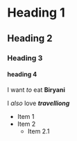 # Heading 1
## Heading 2
### Heading 3
#### heading 4
I want *to* eat **Biryani**

I _also_ love __*travelliong*__

- Item 1
- Item 2
    - Item 2.1